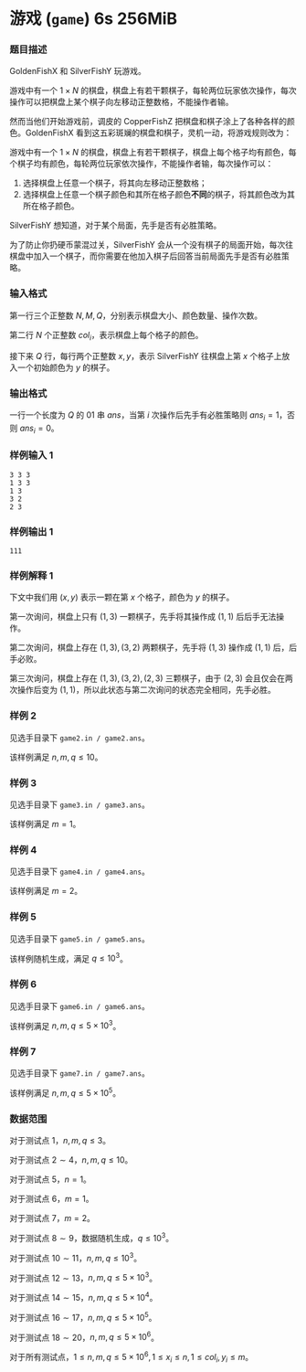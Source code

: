 # 游戏 (`game`)  6s 256MiB

### 题目描述

GoldenFishX 和 SilverFishY 玩游戏。

游戏中有一个 $1\times N$ 的棋盘，棋盘上有若干颗棋子，每轮两位玩家依次操作，每次操作可以把棋盘上某个棋子向左移动正整数格，不能操作者输。

然而当他们开始游戏前，调皮的 CopperFishZ 把棋盘和棋子涂上了各种各样的颜色。GoldenFishX 看到这五彩斑斓的棋盘和棋子，灵机一动，将游戏规则改为：

游戏中有一个 $1\times N$ 的棋盘，棋盘上有若干颗棋子，棋盘上每个格子均有颜色，每个棋子均有颜色，每轮两位玩家依次操作，不能操作者输，每次操作可以：

1. 选择棋盘上任意一个棋子，将其向左移动正整数格；
2. 选择棋盘上任意一个棋子颜色和其所在格子颜色**不同**的棋子，将其颜色改为其所在格子颜色。

SilverFishY 想知道，对于某个局面，先手是否有必胜策略。

为了防止你扔硬币蒙混过关，SilverFishY 会从一个没有棋子的局面开始，每次往棋盘中加入一个棋子，而你需要在他加入棋子后回答当前局面先手是否有必胜策略。

### 输入格式

第一行三个正整数 $N,M,Q$，分别表示棋盘大小、颜色数量、操作次数。

第二行 $N$ 个正整数 $col_i$，表示棋盘上每个格子的颜色。

接下来 $Q$ 行，每行两个正整数 $x,y$，表示 SilverFishY 往棋盘上第 $x$ 个格子上放入一个初始颜色为 $y$ 的棋子。

### 输出格式

一行一个长度为 $Q$ 的 01 串 $ans$，当第 $i$ 次操作后先手有必胜策略则 $ans_i=1$，否则 $ans_i=0$。

### 样例输入 1

```
3 3 3
1 3 3
1 3
3 2
2 3
```

### 样例输出 1

```
111
```

### 样例解释 1

下文中我们用 $(x,y)$ 表示一颗在第 $x$ 个格子，颜色为 $y$ 的棋子。

第一次询问，棋盘上只有 $(1,3)$ 一颗棋子，先手将其操作成 $(1,1)$ 后后手无法操作。

第二次询问，棋盘上存在 $(1,3),(3,2)$ 两颗棋子，先手将 $(1,3)$ 操作成 $(1,1)$ 后，后手必败。

第三次询问，棋盘上存在 $(1,3),(3,2),(2,3)$ 三颗棋子，由于 $(2,3)$ 会且仅会在两次操作后变为 $(1,1)$，所以此状态与第二次询问的状态完全相同，先手必胜。

### 样例 2

见选手目录下 `game2.in / game2.ans`。

该样例满足 $n,m,q\le 10$。

### 样例 3

见选手目录下 `game3.in / game3.ans`。

该样例满足 $m=1$。

### 样例 4

见选手目录下 `game4.in / game4.ans`。

该样例满足 $m=2$。

### 样例 5

见选手目录下 `game5.in / game5.ans`。

该样例随机生成，满足 $q\le 10^3$。

### 样例 6

见选手目录下 `game6.in / game6.ans`。

该样例满足 $n,m,q\le 5\times 10^3$。

### 样例 7

见选手目录下 `game7.in / game7.ans`。

该样例满足 $n,m,q\le 5\times 10^5$。

### 数据范围

对于测试点 $1$，$n,m,q\le 3$。

对于测试点 $2\sim 4$，$n,m,q\le 10$。

对于测试点 $5$，$n=1$。

对于测试点 $6$，$m=1$。

对于测试点 $7$，$m=2$。

对于测试点 $8\sim 9$，数据随机生成，$q\le 10^3$。

对于测试点 $10\sim 11$，$n,m,q\le 10^3$。

对于测试点 $12\sim 13$，$n,m,q\le 5\times 10^3$。

对于测试点 $14\sim 15$，$n,m,q\le 5\times 10^4$。

对于测试点 $16\sim 17$，$n,m,q\le 5\times 10^5$。

对于测试点 $18\sim 20$，$n,m,q\le 5\times 10^6$。

对于所有测试点，$1\le n,m,q\le 5\times 10^6,1\le x_i\le n,1\le col_i,y_i\le m$。